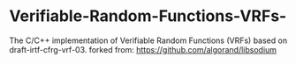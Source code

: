 # Verifiable-Random-Functions-VRFs-
The C/C++ implementation of Verifiable Random Functions (VRFs) based on draft-irtf-cfrg-vrf-03. forked from: https://github.com/algorand/libsodium
